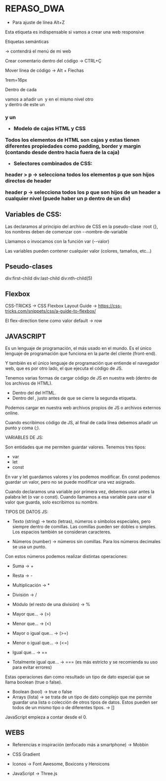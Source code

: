 # REPASO_DWA

- Para ajuste de línea Alt+Z

<meta name="viewport" content="width=device-width, initial-scale=1.0">

Esta etiqueta <meta> es indispensable si vamos a crear una web responsive

Etiquetas semánticas

<nav></nav> -> contendrá el menú de mi web

Crear comentario dentro del código -> CTRL+Ç

Mover línea de código -> Alt + Flechas

1rem=16px

Dentro de cada <div> vamos a añadir un <img> y en el mismo nivel otro <div> y dentro de este un <h3> y un <p>

- Modelo de cajas HTML y CSS

Todos los elementos de HTML son cajas y estas tienen diferentes propiedades como padding, border y margin (contando desde dentro hacia fuera de la caja) 

- Selectores combinados de CSS:

header > p -> selecciona todos los elementos p que son hijos directos de header

header p -> selecciona todos los p que son hijos de un header a cualquier nivel (puede haber un p dentro de un div)

## Variables de CSS:

Las declaramos al principio del archivo de CSS en la pseudo-clase :root {}, los nombres deben de comenzar con --nombre-de-variable

Llamamos o invocamos con la función var (--valor)

Las variables pueden contener cualquier valor (colores, tamaños, etc...)

## Pseudo-clases

div:first-child
div:last-child
div:nth-child(5)

## Flexbox

CSS-TRICKS -> CSS Flexbox Layout Guide -> https://css-tricks.com/snippets/css/a-guide-to-flexbox/

El flex-direction tiene como valor default -> row

## JAVASCRIPT

Es un lenguaje de programación, el más usado en el mundo. Es el único lenguaje de programación que funciona en la parte del cliente (front-end). 

Y también es el único lenguaje de programación que entiende el navegador web, que es por otro lado, el que ejecuta el código de JS.

Tenemos varias formas de cargar código de JS en nuestra web (dentro de los archivos de HTML).

- Dentro del <head></head> del HTML.
- Dentro del <body></body>, justo antes de que se cierre la segunda etiqueta.

Podemos cargar en nuestra web archivos propios de JS o archivos externos online.

Cuando escribimos código de JS, al final de cada línea debemos añadir un punto y coma (;).

VARIABLES DE JS:

Son entidades que me permiten guardar valores. Tenemos tres tipos:

- var
- let
- const

En var y let guardamos valores y los podemos modificar. En const podemos guardar un valor, pero no se puede modificar una vez asignado.

Cuando declaramos una variable por primera vez, debemos usar antes la palabra let (o var o const).
Cuando llamamos a esa variable para usar el valor que guarda, solo escribimos su nombre.

TIPOS DE DATOS JS:

- Texto (string) -> texto (letras), números o símbolos especiales, pero siempre dentro de comillas. Las comillas pueden ser dobles o simples. Los espacios también se consideran caracteres.

- Números (number) -> números sin comillas. Para los números decimales se usa un punto. 

Con estos números podemos realizar distintas operaciones:

- Suma -> +
- Resta -> -
- Multiplicación -> *
- División -> /
- Módulo (el resto de una división) -> %

- Mayor que... -> (>)
- Menor que... -> (<)
- Mayor o igual que... -> (>=)
- Menor o igual que... -> (<=)
- Igual que... -> ==
- Totalmente igual que... -> === (es más estricto y se recomienda su uso para evitar errores)

Estas operaciones dan como resultado un tipo de dato especial que se llama boolean (true o false).

- Boolean (bool) -> true o false
- Arrays (lista) -> se trata de un tipo de dato complejo que me permite guardar una lista o colección de otros tipos de datos. Estos pueden ser todos de un mismo tipo o de diferentes tipos. -> []

JavaScript empieza a contar desde el 0.

## WEBS

- Referencias e inspiración (enfocado más a smartphone) -> Mobbin

- CSS Gradient

- Iconos -> Font Awesome, Boxicons y Heroicons

- JavaScript -> Three.js